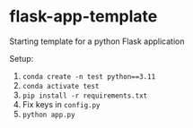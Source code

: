 # flask-app-template
Starting template for a python Flask application

Setup:


1. `conda create -n test python==3.11`
2. `conda activate test`
3. `pip install -r requirements.txt`
4. Fix keys in `config.py`
5. `python app.py`
